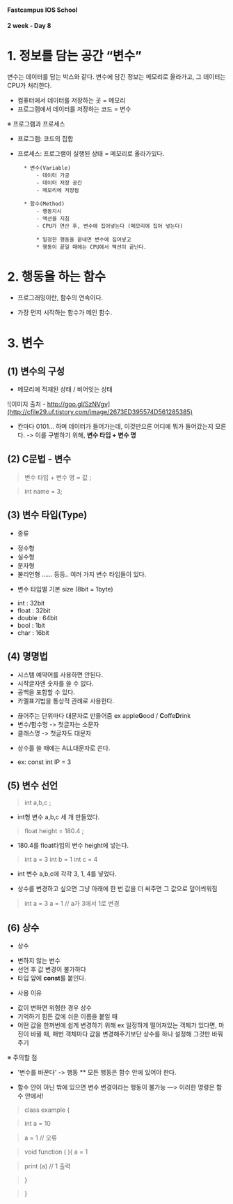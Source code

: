 #### Fastcampus IOS School
#### 2 week - Day 8


# 1. 정보를 담는 공간 “변수”

변수는 데이터를 담는 박스와 같다. 변수에 담긴 정보는 메모리로 올라가고, 그 데이터는 CPU가 처리한다.

* 컴퓨터에서 데이터를 저장하는 곳 = 메모리
* 프로그램에서 데이터를 저장하는 코드 = 변수

※ 프로그램과 프로세스
- 프로그램: 코드의 집합
- 프로세스: 프로그램이 실행된 상태 = 메모리로 올라가있다.

		* 변수(Variable)
			- 데이터 가공
			- 데이터 저장 공간
			- 메모리에 저장됨

		* 함수(Method)
			- 행동지시
			- 액션을 지침
			- CPU가 연산 후, 변수에 집어넣는다 (메모리에 집어 넣는다)

			* 일정한 행동을 끝내면 변수에 집어넣고
			* 행동이 끝일 때에는 CPU에서 액션이 끝난다.

# 2. 행동을 하는 함수

- 프로그래밍이란, 함수의 연속이다.

- 가장 먼저 시작하는 함수가 메인 함수.


# 3. 변수

## (1) 변수의 구성

- 메모리에 적재된 상태 / 비어잇는 상태

![이미지 출처 - http://goo.gl/SzNVgv](http://cfile29.uf.tistory.com/image/2673ED395574D561285385)

- 칸마다 0101... 하며 데이터가 들어가는데, 이것만으론 어디에 뭐가 들어갔는지 모른다.
-> 이를 구별하기 위해, **변수 타입 + 변수 명**

## (2) C문법 - 변수

> 변수 타입 + 변수 명 = 값 ;

> int name = 3;

## (3) 변수 타입(Type)
* 종류
- 정수형
- 실수형
- 문자형
- 불리언형
	…… 등등.. 여러 가지 변수 타입들이 있다.

* 변수 타입별 기본 size
(8bit = 1byte)
- int : 32bit
- float : 32bit
- double : 64bit
- bool : 1bit
- char : 16bit

## (4) 명명법
* 시스템 예약어를 사용하면 안된다.
* 시작글자엔 숫자를 쓸 수 없다.
* 공백을 포함할 수 있다.
* 카멜표기법을 통상적 관례로 사용한다.
- 끊어주는 단위마다 대문자로 만들어줌 ex apple**G**ood  /  **C**offe**D**rink
- 변수/함수명 -> 첫글자는 소문자
- 클래스명 -> 첫글자도 대문자
* 상수를 쓸 때에는 ALL대문자로 쓴다.
- ex: const int IP = 3

## (5) 변수 선언

> int a,b,c ;

* int형 변수 a,b,c 세 개 만들었다.

> float height = 180.4 ;

* 180.4를 float타입의 변수 height에 넣는다.

> int a = 3
> int b = 1
> int c = 4

* int 변수 a,b,c에 각각 3, 1, 4를 넣었다.


* 상수를 변경하고 싶으면 그냥 아래에 한 번 값을 더 써주면 그 값으로 덮어씌워짐

> int a = 3
> a = 1
> // a가 3에서 1로 변경

## (6) 상수
* 상수
- 변하지 않는 변수
- 선언 후 값 변경이 불가하다
- 타입 앞에 **const**를 붙인다.

* 사용 이유
- 값이 변하면 위험한 경우 상수
- 기억하기 힘든 값에 쉬운 이름을 붙일 때
- 어떤 값을 한꺼번에 쉽게 변경하기 위해
ex 일정하게 떨어져있는 객체가 있다면, 마진이 바뀔 때, 매번 객체마다 값을 변경해주기보단 상수를 하나 설정해 그것만 바꿔주기

※ 주의할 점
* '변수를 바꾼다' -> 행동
** 모든 행동은 함수 안에 있어야 한다.
- 함수 안이 아닌 밖에 있으면 변수 변경이라는 행동이 불가능 —> 이러한 명령은 함수 안에서!

> class example {

> int a = 10

> a = 1  // 오류

> 	void function ( ){
>  	a = 1

> 	 print (a) // 1 출력

>	}

> }
